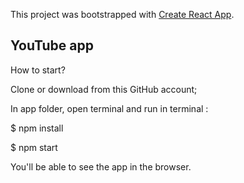 This project was bootstrapped with [Create React App](https://github.com/facebookincubator/create-react-app).

## YouTube app

How to start?

Clone or download from this GitHub account;

In app folder, open terminal and run in terminal :

$ npm install

$ npm start

You'll be able to see the app in the browser.
